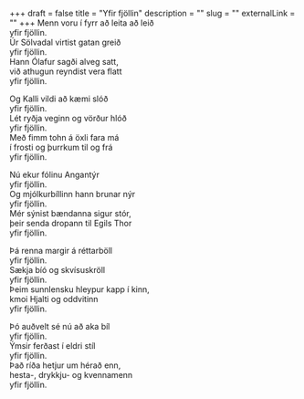 +++
draft = false
title = "Yfir fjöllin"
description = ""
slug = ""
externalLink = ""
+++
Menn voru í fyrr að leita að leið  
yfir fjöllin.  
Úr Sölvadal virtist gatan greið  
yfir fjöllin.  
Hann Ólafur sagði alveg satt,  
við athugun reyndist vera flatt  
yfir fjöllin.  

Og Kalli vildi að kæmi slóð  
yfir fjöllin.  
Lét ryðja veginn og vörður hlóð  
yfir fjöllin.  
Með fimm tohn á öxli fara má  
í frosti og þurrkum til og frá  
yfir fjöllin.  

Nú ekur fólinu Angantýr  
yfir fjöllin.  
Og mjólkurbíllinn hann brunar nýr  
yfir fjöllin.  
Mér sýnist bændanna sigur stór,  
þeir senda dropann til Egils Thor  
yfir fjöllin.  

Þá renna margir á réttarböll  
yfir fjöllin.  
Sækja bíó og skvísuskröll  
yfir fjöllin.  
Þeim sunnlensku hleypur kapp í kinn,  
kmoi Hjalti og oddvitinn  
yfir fjöllin.  

Þó auðvelt sé nú að aka bíl  
yfir fjöllin.  
Ýmsir ferðast í eldri stíl  
yfir fjöllin.  
Það ríða hetjur um hérað enn,  
hesta-, drykkju- og kvennamenn  
yfir fjöllin.  
